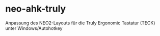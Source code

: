neo-ahk-truly
=============

Anpassung des NEO2-Layouts für die Truly Ergonomic Tastatur (TECK) unter Windows/Autohotkey
